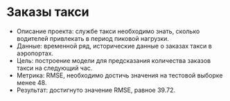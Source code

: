 # Заказы такси

* Описание проекта: службе такси необходимо знать, сколько водителей привлекать в период пиковой нагрузки.
* Данные: временной ряд, исторические данные о заказах такси в аэропортах.
* Цель: построение модели для предсказания количества заказов такси на следующий час.
* Метрика:  RMSE, необходимо достичь значения на тестовой выборке менее 48.
* Результат: достигнуто значение RMSE, равное 39.72.
